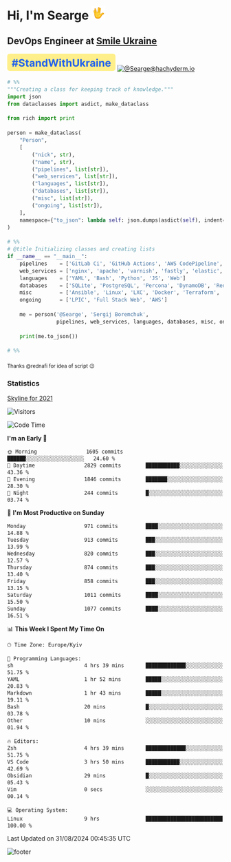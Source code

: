 # Hi, I'm Searge <img src="images/vulcan.webp" style="display: inline-block; margin: 0; height: 2rem" alt="Vulcan salute" />

## DevOps Engineer at [Smile Ukraine](https://smile-ukraine.com/en)

[![Stand With Ukraine](https://raw.githubusercontent.com/vshymanskyy/StandWithUkraine/main/badges/StandWithUkraine.svg)](https://stand-with-ukraine.pp.ua)
<a rel="me" href="https://hachyderm.io/@Searge">![@Searge@hachyderm.io](https://img.shields.io/badge/-@Searge-%232B90D9?logo=mastodon&logoColor=white)</a>

```python
# %%
"""Creating a class for keeping track of knowledge."""
import json
from dataclasses import asdict, make_dataclass

from rich import print

person = make_dataclass(
    "Person",
    [
        ("nick", str),
        ("name", str),
        ("pipelines", list[str]),
        ("web_services", list[str]),
        ("languages", list[str]),
        ("databases", list[str]),
        ("misc", list[str]),
        ("ongoing", list[str]),
    ],
    namespace={"to_json": lambda self: json.dumps(asdict(self), indent=4)},
)

# %%
# @title Initializing classes and creating lists
if __name__ == "__main__":
    pipelines    = ['GitLab Ci', 'GitHub Actions', 'AWS CodePipeline', 'Jenkins']
    web_services = ['nginx', 'apache', 'varnish', 'fastly', 'elastic', 'solr']
    languages    = ['YAML', 'Bash', 'Python', 'JS', 'Web']
    databases    = ['SQLite', 'PostgreSQL', 'Percona', 'DynamoDB', 'Redis']
    misc         = ['Ansible', 'Linux', 'LXC', 'Docker', 'Terraform', 'AWS']
    ongoing      = ['LPIC', 'Full Stack Web', 'AWS']

    me = person('@Searge', 'Sergij Boremchuk',
                pipelines, web_services, languages, databases, misc, ongoing)

    print(me.to_json())

# %%

```

<sub>Thanks @rednafi for idea of script :wink:</sub>

### Statistics

[Skyline for 2021](https://skyline.github.com/Searge/2021)

![Visitors](https://komarev.com/ghpvc/?username=searge&label=Profile%20views&color=0e75b6&style=flat) 
<!--START_SECTION:waka-->
![Code Time](http://img.shields.io/badge/Code%20Time-2%2C740%20hrs%2016%20mins-blue)

**I'm an Early 🐤** 

```text
🌞 Morning                1605 commits        ██████░░░░░░░░░░░░░░░░░░░   24.60 % 
🌆 Daytime                2829 commits        ███████████░░░░░░░░░░░░░░   43.36 % 
🌃 Evening                1846 commits        ███████░░░░░░░░░░░░░░░░░░   28.30 % 
🌙 Night                  244 commits         █░░░░░░░░░░░░░░░░░░░░░░░░   03.74 % 
```
📅 **I'm Most Productive on Sunday** 

```text
Monday                   971 commits         ████░░░░░░░░░░░░░░░░░░░░░   14.88 % 
Tuesday                  913 commits         ███░░░░░░░░░░░░░░░░░░░░░░   13.99 % 
Wednesday                820 commits         ███░░░░░░░░░░░░░░░░░░░░░░   12.57 % 
Thursday                 874 commits         ███░░░░░░░░░░░░░░░░░░░░░░   13.40 % 
Friday                   858 commits         ███░░░░░░░░░░░░░░░░░░░░░░   13.15 % 
Saturday                 1011 commits        ████░░░░░░░░░░░░░░░░░░░░░   15.50 % 
Sunday                   1077 commits        ████░░░░░░░░░░░░░░░░░░░░░   16.51 % 
```


📊 **This Week I Spent My Time On** 

```text
🕑︎ Time Zone: Europe/Kyiv

💬 Programming Languages: 
sh                       4 hrs 39 mins       █████████████░░░░░░░░░░░░   51.75 % 
YAML                     1 hr 52 mins        █████░░░░░░░░░░░░░░░░░░░░   20.83 % 
Markdown                 1 hr 43 mins        █████░░░░░░░░░░░░░░░░░░░░   19.11 % 
Bash                     20 mins             █░░░░░░░░░░░░░░░░░░░░░░░░   03.78 % 
Other                    10 mins             ░░░░░░░░░░░░░░░░░░░░░░░░░   01.94 % 

🔥 Editors: 
Zsh                      4 hrs 39 mins       █████████████░░░░░░░░░░░░   51.75 % 
VS Code                  3 hrs 50 mins       ███████████░░░░░░░░░░░░░░   42.69 % 
Obsidian                 29 mins             █░░░░░░░░░░░░░░░░░░░░░░░░   05.43 % 
Vim                      0 secs              ░░░░░░░░░░░░░░░░░░░░░░░░░   00.14 % 

💻 Operating System: 
Linux                    9 hrs               █████████████████████████   100.00 % 
```


 Last Updated on 31/08/2024 00:45:35 UTC
<!--END_SECTION:waka-->

![footer](https://capsule-render.vercel.app/api?type=waving&color=gradient&customColorList=14,21&height=82&section=footer)
